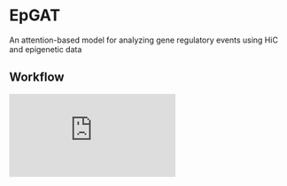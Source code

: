 # EpGAT
An attention-based model for analyzing gene regulatory events using HiC and epigenetic data


## Workflow
![alt text](https://github.com/compbiolabucf/EpGAT/blob/main/EpGAT_overall.pdf)
